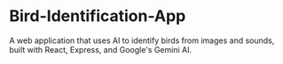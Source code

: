 # Bird-Identification-App
A web application that uses AI to identify birds from images and sounds, built with React, Express, and Google's Gemini AI.
